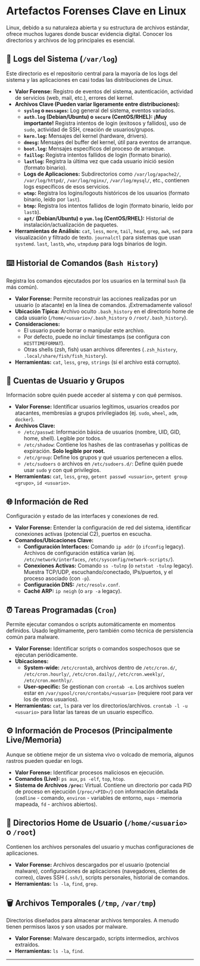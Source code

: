 # Artefactos Forenses Clave en Linux

Linux, debido a su naturaleza abierta y su estructura de archivos estándar, ofrece muchos lugares donde buscar evidencia digital. Conocer los directorios y archivos de log principales es esencial.

## 📜 Logs del Sistema (`/var/log`)

Este directorio es el repositorio central para la mayoría de los logs del sistema y las aplicaciones en casi todas las distribuciones de Linux.

* **Valor Forense:** Registro de eventos del sistema, autenticación, actividad de servicios (web, mail, etc.), errores del kernel.
* **Archivos Clave (Pueden variar ligeramente entre distribuciones):**
    * **`syslog` o `messages`:** Log general del sistema, eventos variados.
    * **`auth.log` (Debian/Ubuntu) o `secure` (CentOS/RHEL):** **¡Muy importante!** Registra intentos de login (exitosos y fallidos), uso de `sudo`, actividad de SSH, creación de usuarios/grupos.
    * **`kern.log`:** Mensajes del kernel (hardware, drivers).
    * **`dmesg`:** Mensajes del buffer del kernel, útil para eventos de arranque.
    * **`boot.log`:** Mensajes específicos del proceso de arranque.
    * **`faillog`:** Registra intentos fallidos de login (formato binario).
    * **`lastlog`:** Registra la última vez que cada usuario inició sesión (formato binario).
    * **Logs de Aplicaciones:** Subdirectorios como `/var/log/apache2/`, `/var/log/httpd/`, `/var/log/nginx/`, `/var/log/mysql/`, etc., contienen logs específicos de esos servicios.
    * **`wtmp`:** Registra los logins/logouts históricos de los usuarios (formato binario, leído por `last`).
    * **`btmp`:** Registra los intentos fallidos de login (formato binario, leído por `lastb`).
    * **`apt/` (Debian/Ubuntu) o `yum.log` (CentOS/RHEL):** Historial de instalación/actualización de paquetes.
* **Herramientas de Análisis:** `cat`, `less`, `more`, `tail`, `head`, `grep`, `awk`, `sed` para visualización y filtrado de texto. `journalctl` para sistemas que usan `systemd`. `last`, `lastb`, `who`, `utmpdump` para logs binarios de login.

## ⌨️ Historial de Comandos (`Bash History`)

Registra los comandos ejecutados por los usuarios en la terminal `bash` (la más común).

* **Valor Forense:** Permite reconstruir las acciones realizadas por un usuario (o atacante) en la línea de comandos. ¡Extremadamente valioso!
* **Ubicación Típica:** Archivo oculto `.bash_history` en el directorio home de cada usuario (`/home/<usuario>/.bash_history` o `/root/.bash_history`).
* **Consideraciones:**
    * El usuario puede borrar o manipular este archivo.
    * Por defecto, puede no incluir timestamps (se configura con `HISTTIMEFORMAT`).
    * Otras shells (zsh, fish) usan archivos diferentes (`.zsh_history`, `.local/share/fish/fish_history`).
* **Herramientas:** `cat`, `less`, `grep`, `strings` (si el archivo está corrupto).

## 👤 Cuentas de Usuario y Grupos

Información sobre quién puede acceder al sistema y con qué permisos.

* **Valor Forense:** Identificar usuarios legítimos, usuarios creados por atacantes, membresías a grupos privilegiados (ej. `sudo`, `wheel`, `adm`, `docker`).
* **Archivos Clave:**
    * `/etc/passwd`: Información básica de usuarios (nombre, UID, GID, home, shell). Legible por todos.
    * `/etc/shadow`: Contiene los hashes de las contraseñas y políticas de expiración. **Solo legible por root.**
    * `/etc/group`: Define los grupos y qué usuarios pertenecen a ellos.
    * `/etc/sudoers` o archivos en `/etc/sudoers.d/`: Define quién puede usar `sudo` y con qué privilegios.
* **Herramientas:** `cat`, `less`, `grep`, `getent passwd <usuario>`, `getent group <grupo>`, `id <usuario>`.

## 🌐 Información de Red

Configuración y estado de las interfaces y conexiones de red.

* **Valor Forense:** Entender la configuración de red del sistema, identificar conexiones activas (potencial C2), puertos en escucha.
* **Comandos/Ubicaciones Clave:**
    * **Configuración Interfaces:** Comando `ip addr` (o `ifconfig` legacy). Archivos de configuración estática varían (ej. `/etc/network/interfaces`, `/etc/sysconfig/network-scripts/`).
    * **Conexiones Activas:** Comando `ss -tulnp` (o `netstat -tulnp` legacy). Muestra TCP/UDP, escuchando/conectado, IPs/puertos, y el proceso asociado (con `-p`).
    * **Configuración DNS:** `/etc/resolv.conf`.
    * **Caché ARP:** `ip neigh` (o `arp -a` legacy).

## ⏰ Tareas Programadas (`Cron`)

Permite ejecutar comandos o scripts automáticamente en momentos definidos. Usado legítimamente, pero también como técnica de persistencia común para malware.

* **Valor Forense:** Identificar scripts o comandos sospechosos que se ejecutan periódicamente.
* **Ubicaciones:**
    * **System-wide:** `/etc/crontab`, archivos dentro de `/etc/cron.d/`, `/etc/cron.hourly/`, `/etc/cron.daily/`, `/etc/cron.weekly/`, `/etc/cron.monthly/`.
    * **User-specific:** Se gestionan con `crontab -e`. Los archivos suelen estar en `/var/spool/cron/crontabs/<usuario>` (requiere root para ver los de otros usuarios).
* **Herramientas:** `cat`, `ls` para ver los directorios/archivos. `crontab -l -u <usuario>` para listar las tareas de un usuario específico.

## ⚙️ Información de Procesos (Principalmente Live/Memoria)

Aunque se obtiene mejor de un sistema vivo o volcado de memoria, algunos rastros pueden quedar en logs.

* **Valor Forense:** Identificar procesos maliciosos en ejecución.
* **Comandos (Live):** `ps aux`, `ps -elf`, `top`, `htop`.
* **Sistema de Archivos `/proc`:** Virtual. Contiene un directorio por cada PID de proceso en ejecución (`/proc/<PID>/`) con información detallada (`cmdline` - comando, `environ` - variables de entorno, `maps` - memoria mapeada, `fd` - archivos abiertos).

## 👤 Directorios Home de Usuario (`/home/<usuario>` o `/root`)

Contienen los archivos personales del usuario y muchas configuraciones de aplicaciones.

* **Valor Forense:** Archivos descargados por el usuario (potencial malware), configuraciones de aplicaciones (navegadores, clientes de correo), claves SSH (`.ssh/`), scripts personales, historial de comandos.
* **Herramientas:** `ls -la`, `find`, `grep`.

## 🗑️ Archivos Temporales (`/tmp`, `/var/tmp`)

Directorios diseñados para almacenar archivos temporales. A menudo tienen permisos laxos y son usados por malware.

* **Valor Forense:** Malware descargado, scripts intermedios, archivos extraídos.
* **Herramientas:** `ls -la`, `find`.

---
